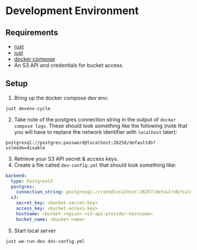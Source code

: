 # Development Environment

## Requirements

* [rust](https://rustup.rs/)
* [just](https://just.systems/man/en/)
* [docker compose](https://docs.docker.com/compose/install/)
* An S3 API and credentials for bucket access.

## Setup

1. Bring up the docker compose dev env:
```shell
just devenv-cycle
```
2. Take note of the postgres connection string in the output of `docker compose
   logs`. These should look something like the following (note that you will
   have to replace the network identifier with `localhost` later):
```
postgresql://postgres:password@localhost:26258/defaultdb?sslmode=disable
```
3. Retrieve your S3 API secret & access keys.
4. Create a file called `dev-config.yml` that should look something like:
```yaml
backend:
  type: PostgresS3
  postgres:
    connection_string: postgresql://root@localhost:26257/defaultdb?sslmode=disable
  s3:
    secret_key: <bucket-secret-key>
    access_key: <bucket-access-key>
    hostname: <bucket-region>.<s3-api-provider-hostname>
    bucket_name: <bucket-name>

```
5. Start local server
```
just we-run-dev dev-config.yml
```
